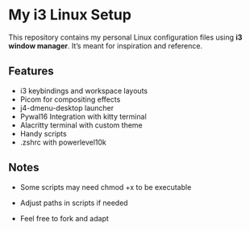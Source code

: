 # My i3 Linux Setup

This repository contains my personal Linux configuration files using **i3 window manager**. It’s meant for inspiration and reference.

## Features

- i3 keybindings and workspace layouts
- Picom for compositing effects
- j4-dmenu-desktop launcher
- Pywal16 Integration with kitty terminal
- Alacritty terminal with custom theme
- Handy scripts
- .zshrc with powerlevel10k


## Notes

- Some scripts may need chmod +x to be executable

- Adjust paths in scripts if needed

- Feel free to fork and adapt


